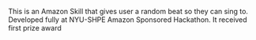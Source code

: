 This is an Amazon Skill that gives user a random beat so they can sing to. Developed fully at NYU-SHPE Amazon Sponsored Hackathon. It received first prize award
